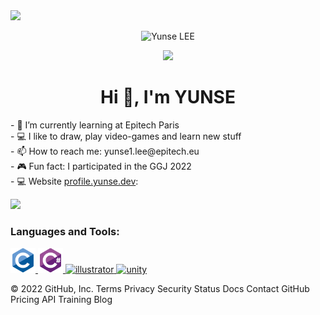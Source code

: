 <a href="https://www.epitech.eu">
  <img src="https://img.shields.io/badge/Epitech-1a2b6d?style=for-the-badge&logo=/e/&logoColor=white">
</a>
<p align='center'>
  <img src="https://komarev.com/ghpvc/?username=yunse-lee-EPITECH&label=Profile%20views&color=0e75b6&style=flat" alt="Yunse LEE" />
</p>
<p align='center'>
  <img src="https://hatscripts.github.io/circle-flags/flags/kr.svg" width="24">
</p>
<h1 align="center">Hi 👋, I'm YUNSE</h1>
- 📗 I’m currently learning at Epitech Paris<br/>
- 💻 I like to draw, play video-games and learn new stuff<br/>
- 📫 How to reach me: yunse1.lee@epitech.eu<br/>
- 🎮 Fun fact: I participated in the GGJ 2022<br/>
- 💻 Website <a href="https://profile.yunse.dev/">profile.yunse.dev<a/>:
<p align="left">
</p>

<p align = "left">
  <img src = "https://github-readme-stats.vercel.app/api?username=yunse-lee-EPITECH&show_icons=true&theme=merko&line_height=27">
</p>

<h3 align="left">Languages and Tools:</h3>
<p align="left"> <a href="https://www.cprogramming.com/" target="_blank" rel="noreferrer"> <img src="https://raw.githubusercontent.com/devicons/devicon/master/icons/c/c-original.svg" alt="c" width="40" height="40"/> </a> <a href="https://www.w3schools.com/cs/" target="_blank" rel="noreferrer"> <img src="https://raw.githubusercontent.com/devicons/devicon/master/icons/csharp/csharp-original.svg" alt="csharp" width="40" height="40"/> </a> <a href="https://www.adobe.com/in/products/illustrator.html" target="_blank" rel="noreferrer"> <img src="https://www.vectorlogo.zone/logos/adobe_illustrator/adobe_illustrator-icon.svg" alt="illustrator" width="40" height="40"/> </a> <a href="https://unity.com/" target="_blank" rel="noreferrer"> <img src="https://www.vectorlogo.zone/logos/unity3d/unity3d-icon.svg" alt="unity" width="40" height="40"/> </a> </p>
© 2022 GitHub, Inc.
Terms
Privacy
Security
Status
Docs
Contact GitHub
Pricing
API
Training
Blog
